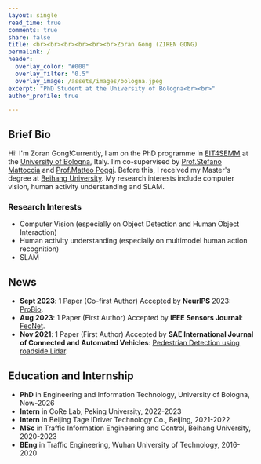```yaml
---
layout: single
read_time: true
comments: true
share: false
title: <br><br><br><br><br><br>Zoran Gong (ZIREN GONG)
permalink: /
header:
  overlay_color: "#000"
  overlay_filter: "0.5"
  overlay_image: /assets/images/bologna.jpeg
excerpt: "PhD Student at the University of Bologna<br><br>"
author_profile: true

---
```


## Brief Bio

Hi! I'm Zoran Gong!Currently, I am on the PhD programme in [EIT4SEMM](https://phd.unibo.it/eit4semm/en) at the [University of Bologna](https://www.unibo.it/en), Italy. I’m co-supervised by [Prof.Stefano Mattoccia](http://vision.deis.unibo.it/~smatt/Site/Home.html) and [Prof.Matteo Poggi](https://mattpoggi.github.io/). Before this, I received my Master's degree at [Beihang University](https://ev.buaa.edu.cn/). My research interests include computer vision, human activity understanding and SLAM.

### Research Interests

* Computer Vision (especially on Object Detection and Human Object Interaction)
* Human activity understanding (especially on multimodel human action recognition)
* SLAM

## News

* **Sept 2023**: 1 Paper (Co-first Author) Accepted by **NeurIPS** 2023: [ProBio](https://nips.cc/virtual/2023/poster/73683).
* **Aug 2023**: 1 Paper (First Author) Accepted by **IEEE Sensors Journal**: [FecNet](https://ieeexplore.ieee.org/document/10223730).
* **Nov 2021**: 1 Paper (First Author) Accepted by **SAE International Journal of Connected and Automated Vehicles**: [Pedestrian Detection using roadside Lidar](https://www.sae.org/publications/technical-papers/content/12-04-04-0031/).

## Education and Internship

* **PhD** in Engineering and Information Technology, University of Bologna, Now-2026
* **Intern** in CoRe Lab, Peking University, 2022-2023
* **Intern** in Beijing Tage IDriver Technology Co., Beijing, 2021-2022
* **MSc** in Traffic Information Engineering and Control, Beihang University, 2020-2023
* **BEng** in Traffic Engineering, Wuhan University of Technology, 2016-2020
